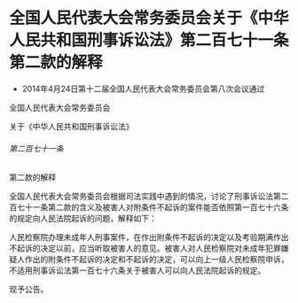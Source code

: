 # 全国人民代表大会常务委员会关于《中华人民共和国刑事诉讼法》第二百七十一条第二款的解释

- 2014年4月24日第十二届全国人民代表大会常务委员会第八次会议通过

<!-- INFO END -->

全国人民代表大会常务委员会

关于《中华人民共和国刑事诉讼法》

###### 第二百七十一条

第二款的解释

全国人民代表大会常务委员会根据司法实践中遇到的情况，讨论了刑事诉讼法第二百七十一条第二款的含义及被害人对附条件不起诉的案件能否依照第一百七十六条的规定向人民法院起诉的问题，解释如下：

人民检察院办理未成年人刑事案件，在作出附条件不起诉的决定以及考验期满作出不起诉的决定以前，应当听取被害人的意见。被害人对人民检察院对未成年犯罪嫌疑人作出的附条件不起诉的决定和不起诉的决定，可以向上一级人民检察院申诉，不适用刑事诉讼法第一百七十六条关于被害人可以向人民法院起诉的规定。

现予公告。
